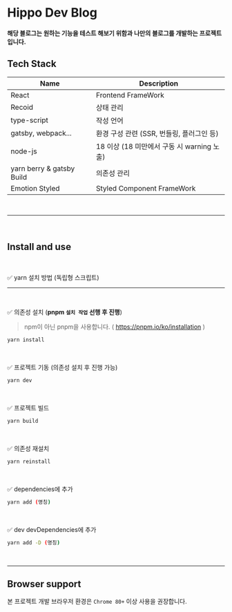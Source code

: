 <h1>Hippo Dev Blog</h1>

#### 해당 블로그는 원하는 기능을 테스트 해보기 위함과 나만의 블로그를 개발하는 프로젝트 입니다.

## Tech Stack
| Name                |  Description                                             
| ------------------- |  -------------------------------------------------------
| React               |  Frontend FrameWork
| Recoid              |  상태 관리
| type-script         |  작성 언어
| gatsby, webpack...     |  환경 구성 관련 (SSR, 번들링, 플러그인 등) 
| node-js             |  18 이상 (18 미만에서 구동 시 warning 노출)
| yarn berry & gatsby Build   |  의존성 관리
| Emotion Styled              |  Styled Component FrameWork


<br />

---


<br />

## Install and use

<br />

✅ yarn 설치 방법 (독립형 스크립트)

---

<br />


✅ 의존성 설치 (<strong>pnpm `설치 작업` 선행 후 진행</strong>)
> npm이 아닌 pnpm을 사용합니다. ( https://pnpm.io/ko/installation )

```bash
yarn install
```

<br />

✅ 프로젝트 기동 (의존성 설치 후 진행 가능)
```bash
yarn dev
```

<br />

✅ 프로젝트 빌드
```bash
yarn build
```

<br />

✅ 의존성 재설치
```bash
yarn reinstall
```


<br />

✅ dependencies에 추가
```bash
yarn add (명칭)
```

<br />

✅ dev devDependencies에 추가
```bash
yarn add -D (명칭)
```
<br />

---

## Browser support
본 프로젝트 개발 브라우저 환경은 `Chrome 80+` 이상 사용을 권장합니다.


